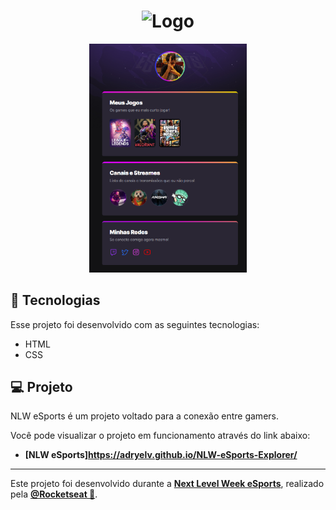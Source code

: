 <h1 align="center">
  <img alt="Logo" src="https://global-uploads.webflow.com/61d83a2ebb0ae01ab96e841a/630ced17a99fbd99b6169b52_Logo-NLW-eSports.svg" width="25%">
</h1>

<p align="center">
  <img alt="NLW eSports" src="./assets/capturePage.png" width="50%">
</p>

## 🚀 Tecnologias

Esse projeto foi desenvolvido com as seguintes tecnologias:

- HTML
- CSS

## 💻 Projeto

NLW eSports é um projeto voltado para a conexão entre gamers.

Você pode visualizar o projeto em funcionamento através do link abaixo:

- **[NLW eSports]https://adryelv.github.io/NLW-eSports-Explorer/**

---

Este projeto foi desenvolvido durante a **[Next Level Week eSports](https://nextlevelweek.com/)**, realizado pela **[@Rocketseat 💜](https://github.com/Rocketseat)**.
